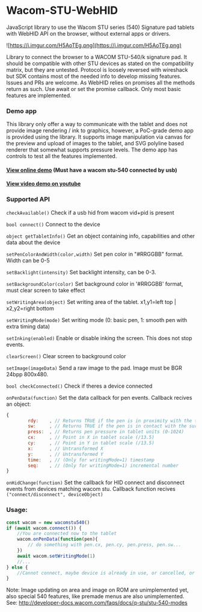 # Wacom-STU-WebHID
JavaScript library to use the Wacom STU series (540) Signature pad tablets with WebHID API on the browser, without external apps or drivers.

![https://i.imgur.com/H5AoTEg.png](https://i.imgur.com/H5AoTEg.png)

Library to connect the browser to a WACOM STU-540/k signature pad. It should be compatible with other STU devices as stated on the compatibility matrix, but they are untested.
Protocol is loosely reversed with wireshack but SDK contains most of the needed info to develop missing features. Issues and PRs are welcome.
As WebHID relies on promises all the methods return as such. Use await or set the promise callback. Only most basic features are implemented.

### Demo app
This library only offer a way to communicate with the tablet and does not provide image rendering / ink to graphics, however, a PoC-grade demo app is provided using the library. It supports image manipulation via canvas for the preview and upload of images to the tablet, and SVG polyline based renderer that somewhat supports pressure levels. The demo app has controls to test all the features implemented.
#### [View online demo](https://amsspecialist.com/wacomstu/demo.html)  (Must have a wacom stu-540 connected by usb)
#### [View video demo on youtube](https://youtu.be/Nkc5DdnVf1A)

### Supported API
`checkAvailable()` Check if a usb hid from wacom vid+pid is present

`bool connect()` Connect to the device

`object getTabletInfo()` Get an object containing info, capabilities and other data about the device

`setPenColorAndWidth(color,width)` Set pen color in "#RRGGBB" format. Width can be 0-5

`setBacklight(intensity)` Set backlight intensity, can be 0-3.

`setBackgroundColor(color)` Set background color in '#RRGGBB' format, must clear screen to take effect

`setWritingArea(object)` Set writing area of the tablet. x1,y1=left top | x2,y2=right bottom

`setWritingMode(mode)` Set writing mode (0: basic pen, 1: smooth pen with extra timing data)

`setInking(enabled)` Enable or disable inking the screen. This does not stop events.

`clearScreen()` Clear screen to background color

`setImage(imageData)` Send a raw image to the pad. Image must be BGR 24bpp 800x480.

`bool checkConnected()` Check if theres a device connected

`onPenData(function)` Set the data callback for pen events. Callback recives an object:
```js
{
        rdy: 	, // Returns TRUE if the pen is in proximity with the tablet
        sw:  	, // Returns TRUE if the pen is in contact with the surface
        press: 	, // Returns pen pressure in tablet units (0-1024)
        cx: 	, // Point in X in tablet scale (/13.5)
        cy: 	, // Point in Y in tablet scale (/13.5)
		x:		, // Untransformed X
		y:		, // Untransformed Y
        time: 	, // (Only for writingMode=1) timestamp
        seq:  	, // (Only for writingMode=1) incremental number
}
```
`onHidChange(function)` Set the callback for HID connect and disconnect events from devices matching wacom stu. Callback function recives `("connect/disconnect", deviceObject)`
### Usage:
```js		
const wacom = new wacomstu540()
if (await wacom.connect()) {
	//You are connected now to the tablet
	wacom.onPenData(function(pen){
	    // do something with pen.cx, pen.cy, pen.press, pen.sw...
	})
	await wacom.setWritingMode(1)
	//...
} else {
	//Cannot connect, maybe device is already in use, or cancelled, or no device at all
}
```
Note: Image updating on area and image on ROM are unimplemented yet, also special 540 features, like premade menus are also unimplemented. 
See: http://developer-docs.wacom.com/faqs/docs/q-stu/stu-540-modes
